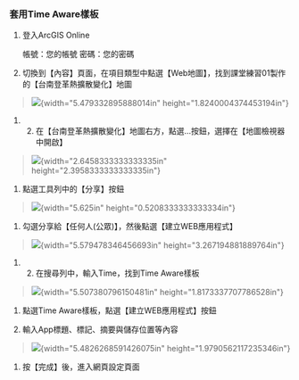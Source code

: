 ### 套用Time Aware樣板

1.  登入ArcGIS Online

    帳號：您的帳號
    密碼：您的密碼

1.  切換到【內容】頁面，在項目類型中點選【Web地圖】，找到課堂練習01製作的【台南登革熱擴散變化】地圖

> ![](./output/03_/media/image2.png){width="5.479332895888014in"
> height="1.8240004374453194in"}

1.  2.  在【台南登革熱擴散變化】地圖右方，點選…按鈕，選擇在【地圖檢視器中開啟】

> ![](./output/03_/media/image3.png){width="2.6458333333333335in"
> height="2.3958333333333335in"}

1.  點選工具列中的【分享】按鈕

> ![](./output/03_/media/image4.png){width="5.625in"
> height="0.5208333333333334in"}

1.  勾選分享給【任何人(公眾)】，然後點選【建立WEB應用程式】

> ![](./output/03_/media/image5.png){width="5.579478346456693in"
> height="3.267194881889764in"}

1.  2.  在搜尋列中，輸入Time，找到Time Aware樣板

> ![](./output/03_/media/image6.png){width="5.507380796150481in"
> height="1.8173337707786528in"}

1.  點選Time Aware樣板，點選【建立WEB應用程式】按鈕

2.  輸入App標題、標記、摘要與儲存位置等內容

> ![](./output/03_/media/image7.png){width="5.4826268591426075in"
> height="1.9790562117235346in"}

1.  按【完成】後，進入網頁設定頁面
